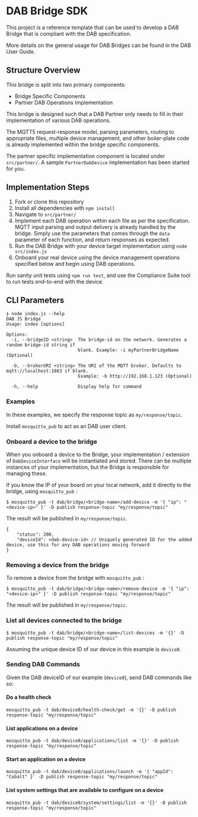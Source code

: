 # DAB Bridge SDK

This project is a reference template that can be used to develop a DAB Bridge that is compliant with the DAB specification.

More details on the general usage for DAB Bridges can be found in the DAB User Guide.

## Structure Overview

This bridge is split into two primary components:

- Bridge Specific Components
- Partner DAB Operations Implementation

This bridge is designed such that a DAB Partner only needs to fill in their implementation of various DAB operations.

The MQTT5 request-response model, parsing parameters, routing to appropriate files, multiple device management, and other boiler-plate code is already implemented within the bridge specific components.

The partner specific implementation component is located under `src/partner/`. A sample `PartnerDabDevice` implementation has been started for you.

## Implementation Steps

1. Fork or clone this repository
2. Install all dependencies with `npm install`
3. Navigate to `src/partner/`
4. Implement each DAB operation within each file as per the specification. MQTT input parsing and output delivery is already handled by the bridge. Simply use the parameters that comes through the `data` parameter of each function, and return responses as expected.
5. Run the DAB Bridge with your device target implementation using `node src/index.js`
6. Onboard your real device using the device management operations specified below and begin using DAB operations.

Run sanity unit tests using `npm run test`, and use the Compliance Suite tool to run tests end-to-end with the device.

## CLI Parameters

```
❯ node index.js --help
DAB JS Bridge
Usage: index [options]

Options:
  -i, --bridgeID <string>  The bridge-id on the network. Generates a random bridge-id string if
                           blank. Example: -i myPartnerBridgeName (Optional) 
                           
  -b, --brokerURI <string> The URI of the MQTT broker. Defaults to mqtt://localhost:1883 if blank.
                           Example: -b http://192.168.1.123 (Optional) 
                           
  -h, --help               Display help for command
```

### Examples

In these examples, we specify the response topic as `my/response/topic`.

Install `mosquitto_pub` to act as an DAB user client.

### Onboard a device to the bridge

When you onboard a device to the Bridge, your implementation / extension of `DabDeviceInterface` will be instantiated and stored.
There can be multiple instances of your implementation, but the Bridge is responsible for managing these. 

If you know the IP of your board on your local network, add it directly to the bridge, using `mosquitto_pub` :

```
$ mosquitto_pub -t dab/bridge/<bridge-name>/add-device -m '{ "ip": "<device-ip>" }' -D publish response-topic "my/response/topic"
```

The result will be published in `my/response/topic`.

```
{
    "status": 200,
    "deviceId": <dab-device-id> // Uniquely generated ID for the added device, use this for any DAB operations moving forward
}
```

### Removing a device from the bridge

To remove a device from the bridge with `mosquitto_pub` :

```
$ mosquitto_pub -t dab/bridge/<bridge-name>/remove-device -m '{ "ip": "<device-ip>" }' -D publish response-topic "my/response/topic"
```

The result will be published in `my/response/topic`.

### List all devices connected to the bridge

```
$ mosquitto_pub -t dab/bridge/<bridge-name>/list-devices -m '{}' -D publish response-topic "my/response/topic"
```

Assuming the unique device ID of our device in this example is `device0`.

### Sending DAB Commands

Given the DAB deviceID of our example (`device0`), send DAB commands like so:

#### Do a health check

```
mosquitto_pub -t dab/device0/health-check/get -m '{}' -D publish response-topic "my/response/topic"
```

#### List applications on a device

```
mosquitto_pub -t dab/device0/applications/list -m '{}' -D publish response-topic "my/response/topic"
```

#### Start an application on a device

```
mosquitto_pub -t dab/device0/applications/launch -m '{ "appId": "Cobalt" }' -D publish response-topic "my/response/topic"
```

#### List system settings that are available to configure on a device 

```
mosquitto_pub -t dab/device0/system/settings/list -m '{}' -D publish response-topic "my/response/topic"
```

